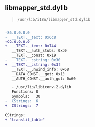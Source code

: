 ## libmapper_std.dylib

> `/usr/lib/i18n/libmapper_std.dylib`

```diff

-86.0.0.0.0
-  __TEXT.__text: 0x6c8
+92.0.0.0.0
+  __TEXT.__text: 0x744
   __TEXT.__auth_stubs: 0xc0
   __TEXT.__const: 0x19
-  __TEXT.__cstring: 0x30
+  __TEXT.__cstring: 0x3f
   __TEXT.__unwind_info: 0x68
   __DATA_CONST.__got: 0x10
   __AUTH_CONST.__auth_got: 0x60

   - /usr/lib/libiconv.2.dylib
   Functions: 8
   Symbols:   30
-  CStrings:  6
+  CStrings:  7
 
CStrings:
+ "translit_table"

```
